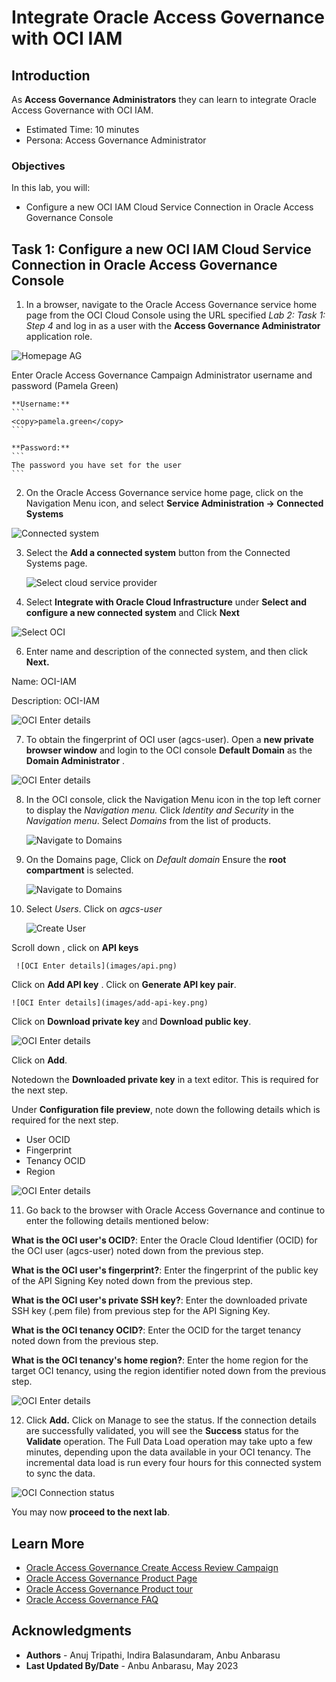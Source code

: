 # Integrate Oracle Access Governance with OCI IAM 

## Introduction

As **Access Governance Administrators** they can learn to integrate Oracle Access Governance with OCI IAM. 

* Estimated Time: 10 minutes
* Persona: Access Governance Administrator

### Objectives

In this lab, you will:

* Configure a new OCI IAM Cloud Service Connection in Oracle Access Governance Console


## Task 1: Configure a new OCI IAM Cloud Service Connection in Oracle Access Governance Console


1.  In a browser, navigate to the Oracle Access Governance service home page from the OCI Cloud Console using the URL specified *Lab 2: Task 1: Step 4* and log in as a user with the **Access Governance Administrator** application role. 

   ![Homepage AG](images/ag-home.png)

  Enter Oracle Access Governance Campaign Administrator username and password (Pamela Green)

    **Username:**
    ```
    <copy>pamela.green</copy>
    ```

    **Password:**
    ```
    The password you have set for the user
    ```

2.  On the Oracle Access Governance service home page, click on the Navigation Menu icon, and select **Service Administration → Connected Systems**

   ![Connected system](images/connected-system.png)

3. Select the **Add a connected system** button from the Connected Systems page.

      ![Select cloud service provider](images/add-connection.png)

4. Select **Integrate with Oracle Cloud Infrastructure** under **Select and configure a new connected system** and Click **Next**

  ![Select OCI](images/select-oci-iam.png)

6. Enter name  and description of the connected system, and then click **Next.**

  Name: OCI-IAM
  
  Description: OCI-IAM

  ![OCI Enter details](images/enter-oci-system-name.png)

7. To obtain the fingerprint of OCI user (agcs-user). Open a **new private browser window** and login to the OCI console **Default Domain** as the **Domain Administrator** .

  ![OCI Enter details](images/enter-data.png)


8. In the OCI console, click the Navigation Menu icon in the top left corner to display the *Navigation menu.* Click *Identity and Security* in the *Navigation menu*. Select *Domains* from the list of products.

    ![Navigate to Domains](images/navigate-domains.png)

9. On the Domains page, Click on *Default domain* 
   Ensure the **root compartment** is selected. 

    ![Navigate to Domains](images/default-domain.png)

10. Select *Users*. Click on *agcs-user*

    ![Create User](images/select-users.png)
  
  
   Scroll down , click on **API keys**


     ![OCI Enter details](images/api.png)

  Click on **Add API key** . Click on **Generate API key pair**. 
  
    ![OCI Enter details](images/add-api-key.png)
  
  Click on **Download private key** and **Download public key**. 

  ![OCI Enter details](images/click-add.png)
  
  Click on **Add**. 

  Notedown the **Downloaded private key** in a text editor. This is required for the next step. 


  Under **Configuration file preview**, note down the following details which is required for the next step. 

  - User OCID
  - Fingerprint 
  - Tenancy OCID 
  - Region 

  ![OCI Enter details](images/config-file.png)

11. Go back to the browser with Oracle Access Governance and continue to  enter the following details mentioned below: 

  **What is the OCI user's OCID?**: Enter the Oracle Cloud Identifier (OCID) for the OCI user (agcs-user) noted down from the previous step. 

  **What is the OCI user's fingerprint?**: Enter the fingerprint of the public key of the API   Signing Key  noted down from the previous step.

  **What is the OCI user's private SSH key?**: Enter the downloaded private SSH key (.pem file) from previous step for the API Signing Key. 


  **What is the OCI tenancy OCID?**: Enter the OCID for the target tenancy  noted down from the previous step.

  **What is the OCI tenancy's home region?**: Enter the home region for the target OCI tenancy, using the region identifier noted down from the previous step.

  ![OCI Enter details](images/details-entered.png)


12. Click **Add.** Click on Manage to see the status. If the connection details are successfully validated, you will see the **Success** status for the **Validate** operation. The Full Data Load operation may take upto a few minutes, depending upon the data available in your OCI tenancy. The incremental data load is run every four hours for this connected system to sync the data.

  ![OCI Connection status](images/oci-connection-status.png)


  You may now **proceed to the next lab**. 

## Learn More

* [Oracle Access Governance Create Access Review Campaign](https://docs.oracle.com/en/cloud/paas/access-governance/pdapg/index.html)
* [Oracle Access Governance Product Page](https://www.oracle.com/security/cloud-security/access-governance/)
* [Oracle Access Governance Product tour](https://www.oracle.com/webfolder/s/quicktours/paas/pt-sec-access-governance/index.html)
* [Oracle Access Governance FAQ](https://www.oracle.com/security/cloud-security/access-governance/faq/)

## Acknowledgments
* **Authors** - Anuj Tripathi, Indira Balasundaram, Anbu Anbarasu 
* **Last Updated By/Date** - Anbu Anbarasu, May 2023